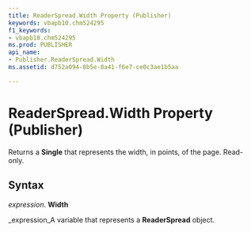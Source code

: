 ```yaml
---
title: ReaderSpread.Width Property (Publisher)
keywords: vbapb10.chm524295
f1_keywords:
- vbapb10.chm524295
ms.prod: PUBLISHER
api_name:
- Publisher.ReaderSpread.Width
ms.assetid: d752a094-8b5e-8a41-f6e7-ce0c3ae1b5aa

---
```



# ReaderSpread.Width Property (Publisher)

Returns a  **Single** that represents the width, in points, of the page. Read-only.


## Syntax

 _expression_. **Width**

 _expression_A variable that represents a  **ReaderSpread** object.


